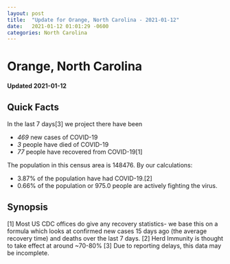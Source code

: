 ```yaml
---
layout: post
title:  "Update for Orange, North Carolina - 2021-01-12"
date:   2021-01-12 01:01:29 -0600
categories: North Carolina
---
```


# Orange, North Carolina
#### Updated 2021-01-12

## Quick Facts

In the last 7 days[3] we project there have been
- *469* new cases of COVID-19
- *3* people have died of COVID-19
- *77* people have recovered from COVID-19[1]

The population in this census area is 148476. By our calculations:
- 3.87% of the population have had COVID-19.[2]
- 0.66% of the population or 975.0 people are actively fighting the virus.

## Synopsis




[1] Most US CDC offices do give any recovery statistics- we base this on a formula which looks at confirmed new cases
15 days ago (the average recovery time) and deaths over the last 7 days.
[2] Herd Immunity is thought to take effect at around ~70-80%
[3] Due to reporting delays, this data may be incomplete. 
    